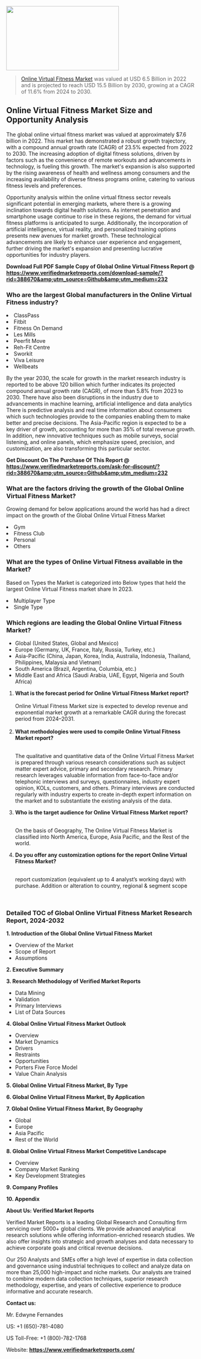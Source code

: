 <img src="https://ffe5etoiles.com/wp-content/uploads/2024/12/MST1-300x171.png" alt="" width="300" height="171" class="alignnone size-medium wp-image-20088" /><blockquote><p><p><a href="https://www.verifiedmarketreports.com/download-sample/?rid=388670&utm_source=Github&utm_medium=232" target="_blank">Online Virtual Fitness Market</a> was valued at USD 6.5 Billion in 2022 and is projected to reach USD 15.5 Billion by 2030, growing at a CAGR of 11.6% from 2024 to 2030.</p></blockquote><p><h2>Online Virtual Fitness Market Size and Opportunity Analysis</h2> <p>The global online virtual fitness market was valued at approximately $7.6 billion in 2022. This market has demonstrated a robust growth trajectory, with a compound annual growth rate (CAGR) of 23.5% expected from 2022 to 2030. The increasing adoption of digital fitness solutions, driven by factors such as the convenience of remote workouts and advancements in technology, is fueling this growth. The market's expansion is also supported by the rising awareness of health and wellness among consumers and the increasing availability of diverse fitness programs online, catering to various fitness levels and preferences.</p> <p>Opportunity analysis within the online virtual fitness sector reveals significant potential in emerging markets, where there is a growing inclination towards digital health solutions. As internet penetration and smartphone usage continue to rise in these regions, the demand for virtual fitness platforms is anticipated to surge. Additionally, the incorporation of artificial intelligence, virtual reality, and personalized training options presents new avenues for market growth. These technological advancements are likely to enhance user experience and engagement, further driving the market's expansion and presenting lucrative opportunities for industry players.</p> </p><p class=""><strong>Download Full PDF Sample Copy of Global Online Virtual Fitness Report @ <a href="https://www.verifiedmarketreports.com/download-sample/?rid=388670&amp;utm_source=Github&amp;utm_medium=232" target="_blank">https://www.verifiedmarketreports.com/download-sample/?rid=388670&amp;utm_source=Github&amp;utm_medium=232</a></strong></p><h3 id="" class="">Who are the largest Global manufacturers in the Online Virtual Fitness industry?</h3><p><li>ClassPass</li><li> Fitbit</li><li> Fitness On Demand</li><li> Les Mills</li><li> Peerfit Move</li><li> Reh-Fit Centre</li><li> Sworkit</li><li> Viva Leisure</li><li> Wellbeats</li></p><div class=""><div class="" dir="" data-message-author-role="" data-message-id="" data-message-model-slug=""><div class=""><div class=""><div class=""><div class="" dir="" data-message-author-role="" data-message-id="" data-message-model-slug=""><div class=""><div class=""><p>By the year 2030, the scale for growth in the market research industry is reported to be above 120 billion which further indicates its projected compound annual growth rate (CAGR), of more than 5.8% from 2023 to 2030. There have also been disruptions in the industry due to advancements in machine learning, artificial intelligence and data analytics There is predictive analysis and real time information about consumers which such technologies provide to the companies enabling them to make better and precise decisions. The Asia-Pacific region is expected to be a key driver of growth, accounting for more than 35% of total revenue growth. In addition, new innovative techniques such as mobile surveys, social listening, and online panels, which emphasize speed, precision, and customization, are also transforming this particular sector.</p><p><strong>Get Discount On The Purchase Of This Report @&nbsp; <a href="https://www.verifiedmarketreports.com/ask-for-discount/?rid=388670&amp;utm_source=Github&amp;utm_medium=232" target="_blank">https://www.verifiedmarketreports.com/ask-for-discount/?rid=388670&amp;utm_source=Github&amp;utm_medium=232</a></strong></p></div></div></div></div></div></div></div></div><h3 id="" class="">What are the factors driving the growth of the Global Online Virtual Fitness Market?</h3><p id="" class="">Growing demand for below applications around the world has had a direct impact on the growth of the Global Online Virtual Fitness Market</p><p id="" class=""><li>Gym</li><li> Fitness Club</li><li> Personal</li><li> Others</li></p><h3 id="" class="">What are the types of Online Virtual Fitness available in the Market?</h3><p id="" class="">Based on Types the Market is categorized into Below types that held the largest Online Virtual Fitness market share In 2023.</p><p id="" class=""><li>Multiplayer Type</li><li> Single Type</li></p><h3 id="" class="">Which regions are leading the Global Online Virtual Fitness Market?</h3><ul><li>Global (United States, Global and Mexico)</li><li>Europe (Germany, UK, France, Italy, Russia, Turkey, etc.)</li><li>Asia-Pacific (China, Japan, Korea, India, Australia, Indonesia, Thailand, Philippines, Malaysia and Vietnam)</li><li>South America (Brazil, Argentina, Columbia, etc.)</li><li>Middle East and Africa (Saudi Arabia, UAE, Egypt, Nigeria and South Africa)</li></ul><p><ol><li><strong>What is the forecast period for Online Virtual Fitness Market report?<br /></strong><br /><span data-sheets-root="1" data-sheets-value="{&quot;1&quot;:2,&quot;2&quot;:&quot;XXXX size is expected to develop revenue and exponential market growth at a remarkable CAGR during the forecast period from 2024&ndash;2030.&quot;}" data-sheets-userformat="{&quot;2&quot;:12674,&quot;4&quot;:{&quot;1&quot;:2,&quot;2&quot;:16776960},&quot;10&quot;:2,&quot;11&quot;:0,&quot;15&quot;:&quot;Arial&quot;,&quot;16&quot;:12}">Online Virtual Fitness Market size is expected to develop revenue and exponential market growth at a remarkable CAGR during the forecast period from 2024&ndash;2031.</span><br /><br /></li><li><strong>What methodologies were used to compile Online Virtual Fitness Market report?<br /><br /></strong><p>The qualitative and quantitative data of the&nbsp;Online Virtual Fitness Market is prepared through various research considerations such as subject matter expert advice, primary and secondary research. Primary research leverages valuable information from face-to-face and/or telephonic interviews and surveys, questionnaires, industry expert opinion, KOLs, customers, and others. Primary interviews are conducted regularly with industry experts to create in-depth expert information on the market and to substantiate the existing analysis of the data.&nbsp;</p></li><li><strong>Who is the target audience for Online Virtual Fitness Market report?<br /><br /></strong><p>On the basis of Geography, The&nbsp;Online Virtual Fitness Market is classified into North America, Europe, Asia Pacific, and the Rest of the world.</p></li><li><strong>Do you offer any customization options for the report Online Virtual Fitness Market?<br /><br /></strong><p>report customization (equivalent up to 4 analyst&rsquo;s working days) with purchase. Addition or alteration to country, regional &amp; segment scope</p><p>&nbsp;</p></li></ol></p><h3 id="" class="">Detailed TOC of Global Online Virtual Fitness Market Research Report, 2024-2032</h3><p id="" class=""><strong>1. Introduction of the Global Online Virtual Fitness Market</strong></p><ul><li>Overview of the Market</li><li>Scope of Report</li><li>Assumptions</li></ul><p id="" class=""><strong>2. Executive Summary</strong></p><p id="" class=""><strong>3. Research Methodology of&nbsp;Verified Market Reports</strong></p><ul><li>Data Mining</li><li>Validation</li><li>Primary Interviews</li><li>List of Data Sources</li></ul><p id="" class=""><strong>4. Global Online Virtual Fitness Market Outlook</strong></p><ul><li>Overview</li><li>Market Dynamics</li><li>Drivers</li><li>Restraints</li><li>Opportunities</li><li>Porters Five Force Model</li><li>Value Chain Analysis</li></ul><p id="" class=""><strong>5. Global Online Virtual Fitness Market, By&nbsp;Type</strong></p><p id="" class=""><strong>6. Global Online Virtual Fitness Market, By Application</strong></p><p id="" class=""><strong>7. Global Online Virtual Fitness Market, By Geography</strong></p><ul><li>Global</li><li>Europe</li><li>Asia Pacific</li><li>Rest of the World</li></ul><p id="" class=""><strong>8. Global Online Virtual Fitness Market Competitive Landscape</strong></p><ul><li>Overview</li><li>Company Market Ranking</li><li>Key Development Strategies</li></ul><p id="" class=""><strong>9. Company Profiles</strong></p><p id="" class=""><strong>10. Appendix</strong></p><p id="" class=""><strong>About Us: Verified Market Reports</strong></p><p id="" class="">Verified Market Reports is a leading Global Research and Consulting firm servicing over 5000+ global clients. We provide advanced analytical research solutions while offering information-enriched research studies. We also offer insights into strategic and growth analyses and data necessary to achieve corporate goals and critical revenue decisions.</p><p id="" class="">Our 250 Analysts and SMEs offer a high level of expertise in data collection and governance using industrial techniques to collect and analyze data on more than 25,000 high-impact and niche markets. Our analysts are trained to combine modern data collection techniques, superior research methodology, expertise, and years of collective experience to produce informative and accurate research.</p><p id="" class=""><strong>Contact us:</strong></p><p id="" class="">Mr. Edwyne Fernandes</p><p id="" class="">US: +1 (650)-781-4080</p><p id="" class="">US Toll-Free: +1 (800)-782-1768</p><p id="" class="">Website: <a target="" data-test-app-aware-link=""><strong>https://www.verifiedmarketreports.com/</strong></a></p>

